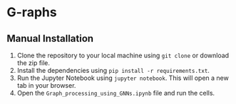 # G-raphs

## Manual Installation

1. Clone the repository to your local machine using `git clone` or download the zip file.
2. Install the dependencies using `pip install -r requirements.txt`.
3. Run the Jupyter Notebook using `jupyter notebook`. This will open a new tab in your browser.
4. Open the `Graph_processing_using_GNNs.ipynb` file and run the cells.
